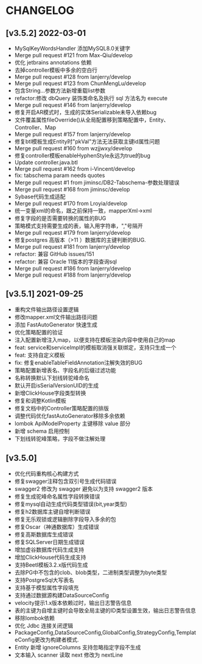﻿# CHANGELOG

## [v3.5.2] 2022-03-01

- MySqlKeyWordsHandler 添加MySQL8.0关键字
- Merge pull request #121 from Max-Qiu/develop
- 优化 jetbrains annotations 依赖
- 去掉controller模板中多余的空白行
- Merge pull request #128 from lanjerry/develop
- Merge pull request #123 from ChunMengLu/develop
- 包含String...参数方法新增重载list参数
- refactor:修改 dbQuery 装饰类命名及执行 sql 方法名为 execute
- Merge pull request #146 from lanjerry/develop
- 修复开启AR模式时，生成的实体Serializable未导入依赖bug
- 文件覆盖属性fileOverride()从全局配置移到策略配置中，Entity、Controller、Map
- Merge pull request #157 from lanjerry/develop
- 修复btl模板生成Entity时"pkVal"方法无法获取主键id属性问题
- Merge pull request #160 from wzjjwxy/develop
- 修复controller模板enableHyphenStyle永远为true的bug
- Update controller.java.btl
- Merge pull request #162 from i-Vincent/develop
- fix: tabschema param needs quotes
- Merge pull request #1 from jiminsc/DB2-Tabschema-参数处理错误
- Merge pull request #168 from jiminsc/develop
- Sybase代码生成适配
- Merge pull request #170 from Lroyia/develop
- 统一变量xml的命名，跟之前保持一致，mapperXml->xml
- 修复字段的是否需要转换的属性的BUG
- 策略模式支持需要生成的表，输入用字符串，","号隔开
- Merge pull request #179 from lanjerry/develop
- 修复postgres 高版本（>11 ）数据库的主键判断的BUG.
- Merge pull request #181 from lanjerry/develop
- refactor: 兼容 GitHub issues/151
- refactor: 兼容 Oracle 11版本的字段查询sql
- Merge pull request #186 from lanjerry/develop
- Merge pull request #188 from lanjerry/develop


## [v3.5.1] 2021-09-25

- 重构文件输出路径设置逻辑
- 修改mapper.xml文件输出路径问题
- 添加 FastAutoGenerator 快速生成
- 优化策略配置的验证
- 注入配置新增注入map，以便支持在模板渲染内容中使用自己的map
- feat: service和serviceImpl的模板取消强关联绑定，支持只生成一个
- feat: 支持自定义模板
- fix: 修复enableTableFieldAnnotation注解失效的BUG
- 策略配置新增表名、字段名的后缀过滤功能
- 名称转换默认下划线转驼峰命名
- 默认开启isSerialVersionUID的生成
- 新增ClickHouse字段类型转换
- 修复和调整Kotlin模板
- 修复文档中的Controller策略配置的排版
- 调整代码优化fastAutoGenerator移除多余依赖
- lombok ApiModelProperty 主键移除 value 部分
- 新增 schema 启用控制
- 下划线转驼峰策略，字段不做注解处理


## [v3.5.0]

- 优化代码重构核心构建方式
- 修复swagger注释包含双引号生成代码错误
- swagger2 修改为 swagger 避免以为支持 swagger2 版本
- 修复生成驼峰命名属性字段转换错误
- 修复mysql自动生成代码类型错误(bit,year类型)
- 修复h2数据库主键自增判断错误
- 修复无乐观锁或逻辑删除字段导入多余的包
- 修复Oscar（神通数据库）生成错误
- 修复高斯数据库生成错误
- 修复SQLServer日期生成错误
- 增加虚谷数据库代码生成支持
- 增加ClickHouse代码生成支持
- 支持Beetl模板3.2.x版代码生成
- 去除PG中不包含的clob、blob类型，二进制类型调整为byte类型
- 支持PostgreSql大写表名
- 支持基于模型属性字段填充
- 支持通过数据源构建DataSourceConfig
- velocity提示1.x版本依赖过时，输出日志警告信息
- 表的主键为自增主键时会导致全局主键的ID类型设置生效，输出日志警告信息
- 移除lombok依赖
- 优化 Jdbc 连接关闭逻辑
- PackageConfig,DataSourceConfig,GlobalConfig,StrategyConfig,TemplateConfig更改为构建者模式.
- Entity 新增 ignoreColumns 支持忽略指定字段不生成
- 文本输入 scanner 读取 next 修改为 nextLine

